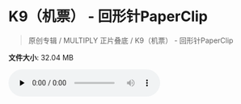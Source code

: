 # K9（机票） - 回形针PaperClip

> 原创专辑 / MULTIPLY 正片叠底 / K9（机票） - 回形针PaperClip

**文件大小**: 32.04 MB

<audio preload="none" controls><source src="https://file.hsyhx.top/video/原创专辑/MULTIPLY 正片叠底/K9（机票） - 回形针PaperClip.flac" type="audio/mpeg">🤔 您的浏览器不支持此音频格式</audio>